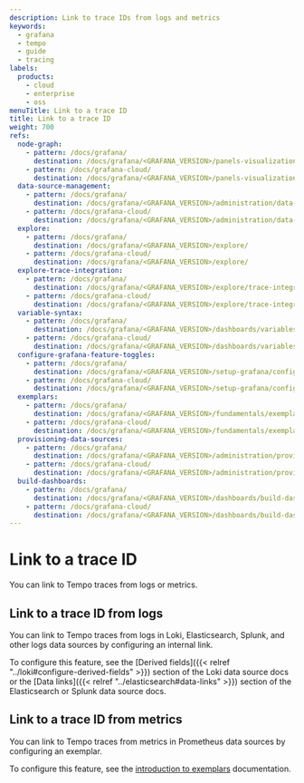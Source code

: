 ```yaml
---
description: Link to trace IDs from logs and metrics
keywords:
  - grafana
  - tempo
  - guide
  - tracing
labels:
  products:
    - cloud
    - enterprise
    - oss
menuTitle: Link to a trace ID
title: Link to a trace ID
weight: 700
refs:
  node-graph:
    - pattern: /docs/grafana/
      destination: /docs/grafana/<GRAFANA_VERSION>/panels-visualizations/visualizations/node-graph/
    - pattern: /docs/grafana-cloud/
      destination: /docs/grafana/<GRAFANA_VERSION>/panels-visualizations/visualizations/node-graph/
  data-source-management:
    - pattern: /docs/grafana/
      destination: /docs/grafana/<GRAFANA_VERSION>/administration/data-source-management/
    - pattern: /docs/grafana-cloud/
      destination: /docs/grafana/<GRAFANA_VERSION>/administration/data-source-management/
  explore:
    - pattern: /docs/grafana/
      destination: /docs/grafana/<GRAFANA_VERSION>/explore/
    - pattern: /docs/grafana-cloud/
      destination: /docs/grafana/<GRAFANA_VERSION>/explore/
  explore-trace-integration:
    - pattern: /docs/grafana/
      destination: /docs/grafana/<GRAFANA_VERSION>/explore/trace-integration/
    - pattern: /docs/grafana-cloud/
      destination: /docs/grafana/<GRAFANA_VERSION>/explore/trace-integration/
  variable-syntax:
    - pattern: /docs/grafana/
      destination: /docs/grafana/<GRAFANA_VERSION>/dashboards/variables/variable-syntax/
    - pattern: /docs/grafana-cloud/
      destination: /docs/grafana/<GRAFANA_VERSION>/dashboards/variables/variable-syntax/
  configure-grafana-feature-toggles:
    - pattern: /docs/grafana/
      destination: /docs/grafana/<GRAFANA_VERSION>/setup-grafana/configure-grafana/#feature_toggles
    - pattern: /docs/grafana-cloud/
      destination: /docs/grafana/<GRAFANA_VERSION>/setup-grafana/configure-grafana/#feature_toggles
  exemplars:
    - pattern: /docs/grafana/
      destination: /docs/grafana/<GRAFANA_VERSION>/fundamentals/exemplars/
    - pattern: /docs/grafana-cloud/
      destination: /docs/grafana/<GRAFANA_VERSION>/fundamentals/exemplars/
  provisioning-data-sources:
    - pattern: /docs/grafana/
      destination: /docs/grafana/<GRAFANA_VERSION>/administration/provisioning/#data-sources
    - pattern: /docs/grafana-cloud/
      destination: /docs/grafana/<GRAFANA_VERSION>/administration/provisioning/#data-sources
  build-dashboards:
    - pattern: /docs/grafana/
      destination: /docs/grafana/<GRAFANA_VERSION>/dashboards/build-dashboards/
    - pattern: /docs/grafana-cloud/
      destination: /docs/grafana/<GRAFANA_VERSION>/dashboards/build-dashboards/
---
```


# Link to a trace ID

You can link to Tempo traces from logs or metrics.

## Link to a trace ID from logs

You can link to Tempo traces from logs in Loki, Elasticsearch, Splunk, and other logs data sources by configuring an internal link.

To configure this feature, see the [Derived fields]({{< relref "../loki#configure-derived-fields" >}}) section of the Loki data source docs or the [Data links]({{< relref "../elasticsearch#data-links" >}}) section of the Elasticsearch or Splunk data source docs.

## Link to a trace ID from metrics

You can link to Tempo traces from metrics in Prometheus data sources by configuring an exemplar.

To configure this feature, see the [introduction to exemplars](ref:exemplars) documentation.

